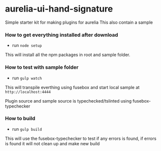 # aurelia-ui-hand-signature

Simple starter kit for making plugins for aurelia
This also contain a sample


### How to get everything installed after download
* run `node setup`

This will install all the npm packages in root and sample folder.


### How to test with sample folder

* run `gulp watch`

This will transpile everthing using fusebox and start local sample at `http://localhost:4444`

Plugin source and sample source is typechecked/tslinted using fusebox-typechecker


### How to build

* run `gulp build`

This will use the fusebox-typechecker to test if any errors is found, if errors is found it will not clean up and make new build